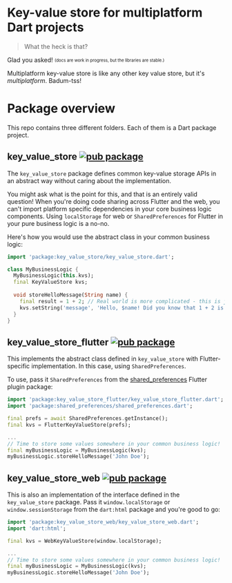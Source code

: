 # Key-value store for multiplatform Dart projects

> What the heck is that?

Glad you asked! <sub><sup>(docs are work in progress, but the libraries are stable.)</sup></sub>

Multiplatform key-value store is like any other key value store, but it's _multiplatform_. Badum-tss!

# Package overview

This repo contains three different folders. Each of them is a Dart package project.

## key_value_store [![pub package](https://img.shields.io/pub/v/key_value_store.svg)](https://pub.dartlang.org/packages/key_value_store)

The `key_value_store` package defines common key-value storage APIs in an abstract way without caring about the implementation.

You might ask what is the point for this, and that is an entirely valid question!
When you're doing code sharing across Flutter and the web, you can't import platform specific dependencies in your core business logic components.
Using `localStorage` for web or `SharedPreferences` for Flutter in your pure business logic is a no-no.

Here's how you would use the abstract class in your common business logic:

```dart
import 'package:key_value_store/key_value_store.dart';

class MyBusinessLogic {
  MyBusinessLogic(this.kvs);
  final KeyValueStore kvs;
  
  void storeHelloMessage(String name) {
    final result = 1 + 2; // Real world is more complicated - this is just a sample.
    kvs.setString('message', 'Hello, $name! Did you know that 1 + 2 is $result?');
  }
}
```

## key_value_store_flutter [![pub package](https://img.shields.io/pub/v/key_value_store_flutter.svg)](https://pub.dartlang.org/packages/key_value_store_flutter)

This implements the abstract class defined in `key_value_store` with Flutter-specific implementation. 
In this case, using `SharedPreferences`. 

To use, pass it `SharedPreferences` from the [shared_preferences](https://pub.dartlang.org/packages/shared_preferences) Flutter plugin package:

```dart
import 'package:key_value_store_flutter/key_value_store_flutter.dart';
import 'package:shared_preferences/shared_preferences.dart';

final prefs = await SharedPreferences.getInstance();
final kvs = FlutterKeyValueStore(prefs);

...
// Time to store some values somewhere in your common business logic!
final myBusinessLogic = MyBusinessLogic(kvs);
myBusinessLogic.storeHelloMessage('John Doe');
```

## key_value_store_web [![pub package](https://img.shields.io/pub/v/key_value_store_web.svg)](https://pub.dartlang.org/packages/key_value_store_web)

This is also an implementation of the interface defined in the `key_value_store` package.
Pass it `window.localStorage` or `window.sessionStorage` from the `dart:html` package and you're good to go:

```dart
import 'package:key_value_store_web/key_value_store_web.dart';
import 'dart:html';

final kvs = WebKeyValueStore(window.localStorage);

...
// Time to store some values somewhere in your common business logic!
final myBusinessLogic = MyBusinessLogic(kvs);
myBusinessLogic.storeHelloMessage('John Doe');
```

